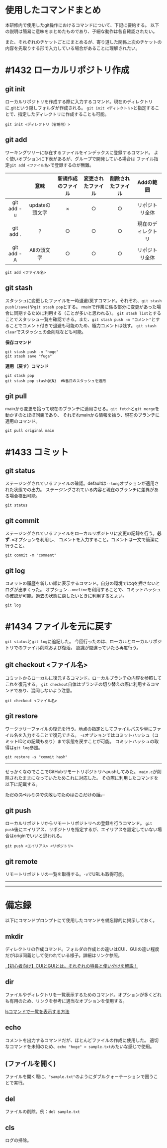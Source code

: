 # 使用したコマンドまとめ

本研修内で使用したgit操作におけるコマンドについて、下記に要約する。
以下の説明は簡易に意味をまとめたものであり、子細な動作は各自確認されたい。

また、それぞれのチケットごとにまとめるが、寄り道した関係上次のチケットの内容を先取りする形で入力している場合があることに理解されたい。

# \#1432 ローカルリポジトリ作成

## git init

ローカルリポジトリを作成する際に入力するコマンド。現在のディレクトリに.gitという隠しフォルダが作成される。
`git init <ディレクトリ>`と指定することで、指定したディレクトリに作成することも可能。

```
git init <ディレクトリ（省略可）>
```

## git add

ワーキングツリーに存在するファイルをインデックスに登録するコマンド。
よく使いオプションに下表があるが、グループで開発している場合は
ファイル指定`git add <ファイル名>`で登録するのが無難。

|            | 意味           | 新規作成のファイル | 変更されたファイル | 削除されたファイル   |   Addの範囲        | 
| :--------: | :------------: | :----------------: | :----------------: | :------------------: | :----------------: | 
| git add -u | updateの頭文字 | ×                 | ○                 | ○                   | リポジトリ全体     | 
| git add .  | ？             | ○                 | ○                 | ○                   | 現在のディレクトリ | 
| git add -A | Allの頭文字    | ○                 | ○                 | ○                   | リポジトリ全体     | 

```
git add <ファイル名>
```

## git stash

スタッシュに変更したファイルを一時退避/戻すコマンド。それぞれ、`git stash push(/save)`や`git stash pop`とする。
mainで作業に係る部分に変更があった場合に同期するために利用する（ことが多いと思われる）。
`git stash list`とすることでスタッシュ一覧を確認できる。また、`git stash push -m "コメント"`とすることでコメント付きで退避も可能のため、極力コメントは残す。
`git stash clear`でスタッシュの全削除なども可能。

**保存コマンド**
```
git stash push -m "hoge"
git stash save "fuga"
```
**適用（戻す）コマンド**
```
git stash pop
git stash pop stash@{N}  #N番目のスタッシュを適用
```

## git pull

mainから変更を拾って現在のブランチに適用させる。`git fetch`と`git merge`を動かすのとほぼ同義であり、
それぞれmainから情報を拾う、現在のブランチに適用のコマンド。

```
git pull original main
```

# \#1433 コミット

## git status

ステージングされているファイルの確認。defaultは`--long`オプションが適用された状態での出力。
ステージングされている内容と現在のブランチに差異がある場合検出可能。

```
git status
```

## git commit

ステージングされているファイルをローカルリポジトリに変更の記録を行う。**必ず**`-m`オプションを利用し、
コメントを入力すること。コメントは一文で簡潔に行うこと。

```
git commit -m "comment"
```

## git log

コミットの履歴を新しい順に表示するコマンド。自分の環境ではqを押さないとログが出まくった。
オプション`--oneline`を利用することで、コミットハッシュの確認が可能。過去の状態に戻したいときに利用するとよい。

```
git log
```

# \#1434 ファイルを元に戻す

`git status`と`git log`に追記した。
今回行ったのは、ローカルとローカルリポジトリでのファイル削除および復活。
認識が間違っていたら再度行う。

## git checkout <ファイル名>

コミットからローカルに復元するコマンド。ローカルブランチの内容を参照してこれを復元する。
`git checkout`自体はブランチの切り替えの際に利用するコマンドであり、混同しないよう注意。

```
git checkout <ファイル名>
```
## git restore

ワークツリーファイルの復元を行う。地点の指定としてファイルパスや単にファイル名を入力することで復元できる。
`-s`オプションではコミットハッシュ（コミットIDとの記載もあり）まで状態を戻すことが可能。
コミットハッシュの取得は`git log`参照。

```
git restore -s "commit hash"
```
---
せっかくなのでここでGitHubリモートリポジトリへpushしてみた。
`main.c`が削除されたままになっていたためこれに対応した。
その際に利用したコマンドを以下に記載する。

~~ただのスペルミスで失敗してたのはここだけの話。~~

## git push

ローカルリポジトリからリモートリポジトリへの登録を行うコマンド。
`git push`後にエイリアス、リポジトリを指定するが、エイリアスを設定していない場合はoriginでいいと思われる。

```
git push <エイリアス> <リポジトリ>
```

## git remote

リモートリポジトリの一覧を取得する。`-v`でURLも取得可能。


---


---
# 備忘録

以下にコマンドプロンプトにて使用したコマンドを備忘録的に掲示しておく。

## mkdir

ディレクトリの作成コマンド。フォルダの作成との違いはCUI、GUIの違い程度だがほぼ同義として使われている様子。詳細はリンク参照。

[【初心者向け】CUIとGUIとは。それぞれの特長と使い分けを解説！](https://www.miraiserver.ne.jp/column/about_cui-gui/)

## dir

ファイルやディレクトリを一覧表示するためのコマンド。オプションが多くどれも有用のため、リンクを参考に適当なオプションを使用する。

[lsコマンドで一覧を表示する方法](https://qiita.com/eric50905/items/e6ef22a398de07978d2c)

## echo

コメントを出力するコマンドだが、ほとんどファイルの作成に使用した。
適切なコマンドを未知のため、`echo "hoge" > sample.txt`みたいな感じで使用。

## (ファイルを開く)

ファイルを開く際に、`"sample.txt"`のようにダブルクォーテーションで囲うことで実行。

## del

ファイルの削除。例：`del sample.txt`

## cls

ログの掃除。

